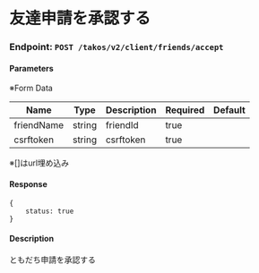 # 友達申請を承認する

### Endpoint: `POST /takos/v2/client/friends/accept`

#### Parameters

※Form Data

| Name       | Type   | Description | Required | Default |
| ---------- | ------ | ----------- | -------- | ------- |
| friendName | string | friendId    | true     |         |
| csrftoken  | string | csrftoken   | true     |         |

※[]はurl埋め込み

#### Response

```
{
    status: true
}
```

#### Description

ともだち申請を承認する
